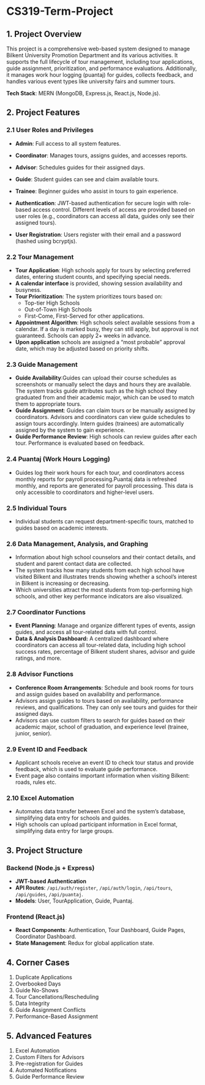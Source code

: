 # CS319-Term-Project

## 1. Project Overview
This project is a comprehensive web-based system designed to manage Bilkent University Promotion Department and its various activities. It supports the full lifecycle of tour management, including tour applications, guide assignment, prioritization, and performance evaluations. Additionally, it manages work hour logging (puantaj) for guides, collects feedback, and handles various event types like university fairs and summer tours.

**Tech Stack**: MERN (MongoDB, Express.js, React.js, Node.js).

## 2. Project Features

### 2.1 User Roles and Privileges
- **Admin**: Full access to all system features.
- **Coordinator**: Manages tours, assigns guides, and accesses reports.
- **Advisor**: Schedules guides for their assigned days.
- **Guide**: Student guides can see and claim available tours.
- **Trainee**: Beginner guides who assist in tours to gain experience.

- **Authentication**: JWT-based authentication for secure login with role-based access control. Different levels of access are provided based on user roles (e.g., coordinators can access all data, guides only see their assigned tours).
- **User Registration**: Users register with their email and a password (hashed using bcryptjs). 

### 2.2 Tour Management
- **Tour Application**: High schools apply for tours by selecting preferred dates, entering student counts, and specifying special needs.
- **A calendar interface** is provided, showing session availability and busyness.
- **Tour Prioritization**: The system prioritizes tours based on:
	-	Top-tier High Schools
	-	Out-of-Town High Schools
	-	First-Come, First-Served for other applications.
- **Appointment Algorithm**: High schools select available sessions from a calendar. If a day is marked busy, they can still apply, but approval is not guaranteed. Schools can apply 2+ weeks in advance.
- **Upon application** schools are assigned a “most probable” approval date, which may be adjusted based on priority shifts.

### 2.3 Guide Management
- **Guide Availability**:Guides can upload their course schedules as screenshots or manually select the days and hours they are available. The system tracks guide attributes such as the high school they graduated from and their academic major, which can be used to match them to appropriate tours.
- **Guide Assignment**: Guides can claim tours or be manually assigned by coordinators. Advisors and coordinators can view guide schedules to assign tours accordingly. Intern guides (trainees) are automatically assigned by the system to gain experience.
- **Guide Performance Review**: High schools can review guides after each tour. Performance is evaluated based on feedback.

### 2.4 Puantaj (Work Hours Logging)
- Guides log their work hours for each tour, and coordinators access monthly reports for payroll processing.Puantaj data is refreshed monthly, and reports are generated for payroll processing. This data is only accessible to coordinators and higher-level users.

### 2.5 Individual Tours
- Individual students can request department-specific tours, matched to guides based on academic interests.

### 2.6 Data Management, Analysis, and Graphing
- Information about high school counselors and their contact details, and student and parent contact data are collected.
- The system tracks how many students from each high school have visited Bilkent and illustrates trends showing whether a school’s interest in Bilkent is increasing or decreasing.
- Which universities attract the most students from top-performing high schools, and other key performance indicators are also visualized.

### 2.7 Coordinator Functions
- **Event Planning**: Manage and organize different types of events, assign guides, and access all tour-related data with full control.
- **Data & Analysis Dashboard:** A centralized dashboard where coordinators can access all tour-related data, including high school success rates, percentage of Bilkent student shares, advisor and guide ratings, and more.

### 2.8 Advisor Functions
- **Conference Room Arrangements**: Schedule and book rooms for tours and assign guides based on availability and performance.
- Advisors assign guides to tours based on availability, performance reviews, and qualifications. They can only see tours and guides for their assigned days.
- Advisors can use custom filters to search for guides based on their academic major, school of graduation, and experience level (trainee, junior, senior).
### 2.9 Event ID and Feedback
- Applicant schools receive an event ID to check tour status and provide feedback, which is used to evaluate guide performance.
- Event page also contains important information when visiting Bilkent: roads, rules etc.

### 2.10 Excel Automation
- Automates data transfer between Excel and the system’s database, simplifying data entry for schools and guides.
- High schools can upload participant information in Excel format, simplifying data entry for large groups.
## 3. Project Structure

### Backend (Node.js + Express)
- **JWT-based Authentication**
- **API Routes**: `/api/auth/register`, `/api/auth/login`, `/api/tours`, `/api/guides`, `/api/puantaj`.
- **Models**: User, TourApplication, Guide, Puantaj.

### Frontend (React.js)
- **React Components**: Authentication, Tour Dashboard, Guide Pages, Coordinator Dashboard.
- **State Management**: Redux for global application state.

## 4. Corner Cases
1. Duplicate Applications
2. Overbooked Days
3. Guide No-Shows
4. Tour Cancellations/Rescheduling
5. Data Integrity
6. Guide Assignment Conflicts
7. Performance-Based Assignment

## 5. Advanced Features
1. Excel Automation
2. Custom Filters for Advisors
3. Pre-registration for Guides
4. Automated Notifications
5. Guide Performance Review
